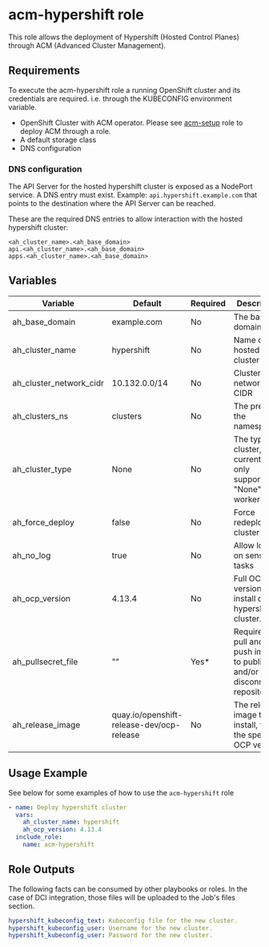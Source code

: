 # acm-hypershift role

This role allows the deployment of Hypershift (Hosted Control Planes) through ACM (Advanced Cluster Management).

## Requirements

To execute the acm-hypershift role a running OpenShift cluster and its credentials are required. i.e. through the KUBECONFIG environment variable.

- OpenShift Cluster with ACM operator. Please see [acm-setup](../acm-setup/README.md) role to deploy ACM through a role.
- A default storage class
- DNS configuration

### DNS configuration

The API Server for the hosted hypershift cluster is exposed as a NodePort service. A DNS entry must exist. Example: `api.hypershift.example.com` that points to the destination where the API Server can be reached.

These are the required DNS entries to allow interaction with the hosted hypershift cluster:

```Text
<ah_cluster_name>.<ah_base_domain>
api.<ah_cluster_name>.<ah_base_domain>
apps.<ah_cluster_name>.<ah_base_domain>
```

## Variables

| Variable                | Default                                   | Required  | Description                                                                    |
| ----------------------- | ----------------------------------------- | --------- | ------------------------------------------------------------------------------ |
| ah_base_domain          | example.com                               | No        | The base domain                                                                |
| ah_cluster_name         | hypershift                                | No        | Name of the hosted cluster                                                     |
| ah_cluster_network_cidr | 10.132.0.0/14                             | No        | Cluster network CIDR                                                           |
| ah_clusters_ns          | clusters                                  | No        | The prefix for the namespace                                                   |
| ah_cluster_type         | None                                      | No        | The type of cluster, currently only supported "None". No workers               |
| ah_force_deploy         | false                                     | No        | Force redeploy of a cluster                                                    |
| ah_no_log               | true                                      | No        | Allow logging on sensitive tasks                                               |
| ah_ocp_version          | 4.13.4                                    | No        | Full OCP version to install on the hypershift cluster. <major>.<minor>.<patch> |
| ah_pullsecret_file      | ""                                        | Yes*      | Required to pull and/or push images to public and/or disconnected repositories |
| ah_release_image        | quay.io/openshift-release-dev/ocp-release | No        | The release image to install, from the specified OCP version                   |

## Usage Example

See below for some examples of how to use the `acm-hypershift` role

```yaml
- name: Deploy hypershift cluster
  vars:
    ah_cluster_name: hypershift
    ah_ocp_version: 4.13.4
  include_role:
    name: acm-hypershift
```

## Role Outputs

The following facts can be consumed by other playbooks or roles. In the case of DCI integration, those files will be uploaded to the Job's files section.

```yaml
hypershift_kubeconfig_text: Kubeconfig file for the new cluster.
hypershift_kubeconfig_user: Username for the new cluster.
hypershift_kubeconfig_user: Password for the new cluster.
```
